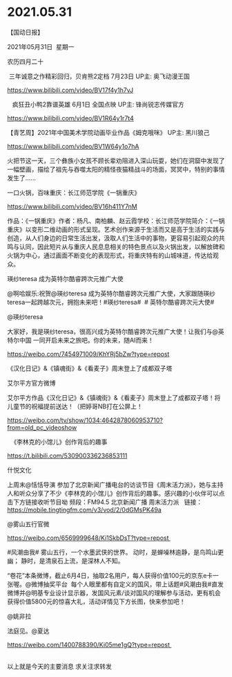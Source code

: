 ﻿#  2021.05.31
【国动日报】


2021年05月31日  星期一


农历四月二十


 三年诚意之作精彩回归，贝肯熊2定档 7月23日 UP主: 奥飞动漫王国

https://www.bilibili.com/video/BV17f4y1h7vJ

 
 疯狂丑小鸭2靠谱英雄 6月1日 全国点映 UP主: 锋尚锐志传媒官方




https://www.bilibili.com/video/BV1R64y1r7t4

【青艺周】2021年中国美术学院动画毕业作品《姆克哦咪》 UP主: 黑川狼己

https://www.bilibili.com/video/BV1W64y1o7hA


火把节这一天，三个彝族小女孩不顾长辈劝阻进入深山玩耍，她们在洞窟中发现了一幅壁画，描绘了祖先与吞噬太阳的精怪夜猫精战斗的场面，冥冥中，特别的事情发生了......

一口火锅，百味重庆：长江师范学院《一锅重庆》

https://www.bilibili.com/video/BV16h411Y7nM

作品：《一锅重庆》作者：杨凡、南柏麟、赵云霞学校：长江师范学院简介：《一锅重庆》以变形二维动画的形式呈现。艺术创作来源于生活而又是高于生活的实践与创造，从人们身边的日常生活出发，汲取人们生活中的事物，更容易引起观众的共鸣与认同，因此短片从与重庆人民息息相关的特色景点以及火锅出发，以解放碑和火锅为中心，通过画面不断变化的表现形式，将重庆特有的山城味道，传达给观众。







瑛纱teresa 成为英特尔酷睿跨次元推广大使


@啊哈娱乐:祝贺@瑛纱teresa 成为英特尔酷睿跨次元推广大使，大家跟随瑛纱teresa一起跨越次元，拥抱未来吧！#瑛纱teresa#  # 英特尔酷睿跨次元大使#    


@瑛纱teresa                            

大家好，我是瑛纱teresa，很高兴成为英特尔酷睿跨次元推广大使！让我们与@英特尔中国 一同开启未来之旅吧。你的未来，随AI而来！

https://weibo.com/7454971009/KhYRj5bZw?type=repost

《汉化日记》&《镇魂街》&《看麦子》周末登上了成都双子塔

艾尔平方官方微博                      


艾尔平方作品《汉化日记》&《镇魂街》&《看麦子》周末登上了成都双子塔！将儿童节的祝福提前送达！（把婷哥NB打在公屏上！

https://weibo.com/tv/show/1034:4642878060953710?from=old_pc_videoshow

  《李林克的小馆儿》创作背后的趣事


https://t.bilibili.com/530900336236853111


什悦文化

上周末@恬恬导演 参加了北京新闻广播电台的访谈节目《周末活力派》，她与主持人和听众分享了不少《李林克的小馆儿》创作背后的趣事。感兴趣的小伙伴可以点击下方链接收听节目呦
频段：FM94.5 北京新闻广播 周末活力派  
链接：https://mobile.tingtingfm.com/v3/vod/2/0dGMsPK49a


@雾山五行官微      


https://weibo.com/6569999648/Ki1SkbDsT?type=repost                    


#风潮由我#
雾山五行，一个水墨武侠的世界。
动时，是蝉噪林逾静，是鸟鸣山更幽；
静时，是清泉石上流，是深林人不知。

“卷花”本条微博，截止6月4日，抽取2名用户，每人获得价值100元的京东e卡一张喔。@微博抽奖平台 
每个人眼里都有自定义的国风，带上话题#风潮由我#直发微博并@明基专业设计显示器，发国风元素/谈对国风的理解参与活动，更有机会获得价值5800元的惊喜大礼，活动详情见下方长图，快来参加吧！

@姚非拉                            

法庭见。@夏达      


https://weibo.com/1400788390/Ki05me1gQ?type=repost                                       

以上就是今天的主要消息
求关注求转发
















